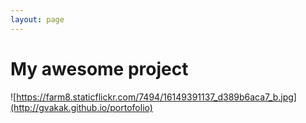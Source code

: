 ```yaml
---
layout: page
---
```


# My awesome project

![https://farm8.staticflickr.com/7494/16149391137_d389b6aca7_b.jpg](http://gvakak.github.io/portofolio)
